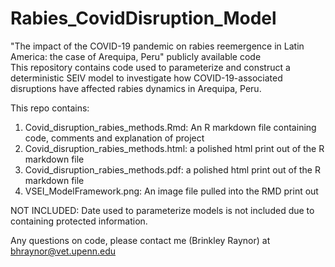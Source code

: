 # Rabies_CovidDisruption_Model
"The impact of the COVID-19 pandemic on rabies reemergence in Latin America: the case of Arequipa, Peru" publicly available code  
This repository contains code used to parameterize and construct a deterministic SEIV model to investigate how COVID-19-associated disruptions have affected rabies dynamics in Arequipa, Peru. 

This repo contains:

1. Covid_disruption_rabies_methods.Rmd: An R markdown file containing code, comments and explanation of project
2. Covid_disruption_rabies_methods.html: a polished html print out of the R markdown file
3. Covid_disruption_rabies_methods.pdf: a polished html print out of the R markdown file
4. VSEI_ModelFramework.png: An image file pulled into the RMD print out

NOT INCLUDED: Date used to parameterize models is not included due to containing protected information.

Any questions on code, please contact me (Brinkley Raynor) at bhraynor@vet.upenn.edu
